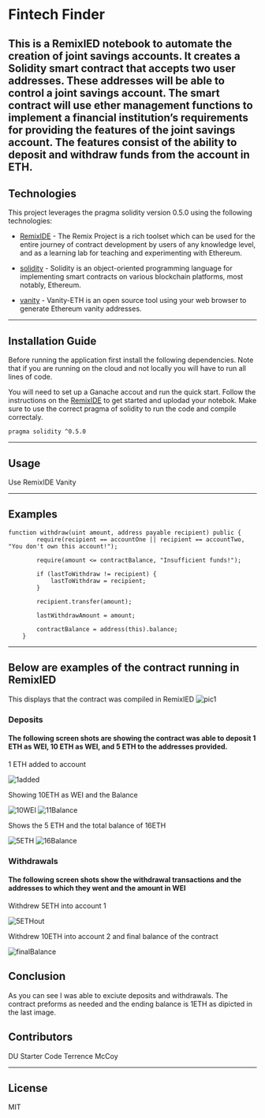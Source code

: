 # Fintech Finder
This is a RemixIED notebook to automate the creation of joint savings accounts. It creates a Solidity smart contract that accepts two user addresses. These addresses will be able to control a joint savings account. The smart contract will use ether management functions to implement a financial institution’s requirements for providing the features of the joint savings account. The features consist of the ability to deposit and withdraw funds from the account in ETH.
---

## Technologies

This project leverages the pragma solidity version 0.5.0 using the following technologies:

* [RemixIDE](https://remix.ethereum.org/) - The Remix Project is a rich toolset which can be used for the entire journey of contract development by users of any knowledge level, and as a learning lab for teaching and experimenting with Ethereum.

* [solidity](https://soliditylang.org/) - Solidity is an object-oriented programming language for implementing smart contracts on various blockchain platforms, most notably, Ethereum.

* [vanity](https://vanity-eth.tk/) - Vanity-ETH is an open source tool using your web browser to generate Ethereum vanity addresses.

---

## Installation Guide

Before running the application first install the following dependencies. Note that if you are running on the cloud and not locally you will have to run all lines of code.

You will need to set up a Ganache accout and run the quick start. Follow the instructions on the [RemixIDE](hhttps://remix.ethereum.org/) to get started and uplodad your notebok. Make sure to use the correct pragma of solidity to run the code and compile correctaly. 

```
pragma solidity ^0.5.0

```


---

## Usage

Use RemixIDE
Vanity 

---

## Examples
```
function withdraw(uint amount, address payable recipient) public {
        require(recipient == accountOne || recipient == accountTwo, "You don't own this account!");

        require(amount <= contractBalance, "Insufficient funds!");

        if (lastToWithdraw != recipient) {
            lastToWithdraw = recipient;
        }

        recipient.transfer(amount);

        lastWithdrawAmount = amount;

        contractBalance = address(this).balance;
    }

```

---

## Below are examples of the contract running in RemixIED

This displays that the contract was compiled in RemixIED
![pic1](./Exicution_Results/compiled.png)

### Deposits

#### The following screen shots are showing the contract was able to deposit 1 ETH as WEI, 10 ETH as WEI, and 5 ETH to the addresses provided. 

1 ETH added to account


![1added](./Exicution_Results/1.png)

Showing 10ETH as WEI and the Balance


![10WEI](./Exicution_Results/10ethWei.png)
![11Balance](./Exicution_Results/11balance.png)

Shows the 5 ETH and the total balance of 16ETH


![5ETH](./Exicution_Results/5eth.png)
![16Balance](./Exicution_Results/16balance.png)

### Withdrawals

#### The following screen shots show the withdrawal transactions and the addresses to which they went and the amount in WEI

Withdrew 5ETH into account 1


![5ETHout](./Exicution_Results/5with.png)

Withdrew 10ETH into account 2 and final balance of the contract


![finalBalance](./Exicution_Results/finalBalance.png)

## Conclusion
As you can see I was able to exciute deposits and withdrawals. The contract preforms as needed and the ending balance is 1ETH as dipicted in the last image. 


## Contributors

DU Starter Code
Terrence McCoy


---

## License

MIT
